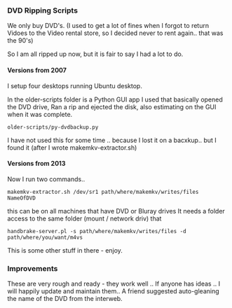 ### DVD Ripping Scripts

We only buy DVD's. (I used to get a lot of fines when I forgot to return Vidoes to the Video rental store, so I decided never to rent again.. that was the 90's)

So I am all ripped up now, but it is fair to say I had a lot to do.

#### Versions from 2007
I setup four desktops running Ubuntu desktop.

In the older-scripts folder is a Python GUI app I used that basically opened the DVD drive, 
Ran a rip and ejected the disk, also estimating on the GUI when it was complete.

``` 
older-scripts/py-dvdbackup.py
```
I have not used this for some time .. because I lost it on a bacxkup.. but I found it (after I wrote makemkv-extractor.sh)


#### Versions from 2013

Now I run two commands.. 

```
makemkv-extractor.sh /dev/sr1 path/where/makemkv/writes/files NameOfDVD
```

this can be on all machines that have DVD or Bluray drives
   It needs a folder access to the same folder (mount / network driv) that 

```
handbrake-server.pl -s path/where/makemkv/writes/files -d path/where/you/want/m4vs
```

This is some other stuff in there - enjoy.



### Improvements

These are very rough and ready - they work well .. 
If anyone has ideas .. I will happily update and maintain them.. A friend suggested auto-gleaning the name of the DVD from the interweb.
